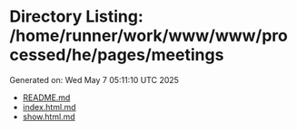 # Directory Listing: /home/runner/work/www/www/processed/he/pages/meetings
Generated on: Wed May  7 05:11:10 UTC 2025

- [README.md](README.md)
- [index.html.md](index.html.md)
- [show.html.md](show.html.md)
